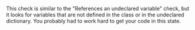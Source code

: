 This check is similar to the "References an undeclared variable" check, but it looks for variables that are not defined in the class or in the undeclared dictionary. You probably had to work hard to get your code in this state.